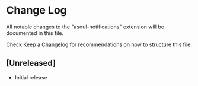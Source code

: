# Change Log

All notable changes to the "asoul-notifications" extension will be documented in this file.

Check [Keep a Changelog](http://keepachangelog.com/) for recommendations on how to structure this file.

## [Unreleased]

- Initial release